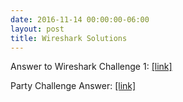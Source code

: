 ```yaml
---
date: 2016-11-14 00:00:00-06:00
layout: post
title: Wireshark Solutions
---
```


Answer to Wireshark Challenge 1: [\[link\]](https://csg.utdallas.edu/wp-content/uploads/2016/11/challenge_pcap_answers.pdf)

Party Challenge Answer: [\[link\]](https://csg.utdallas.edu/wp-content/uploads/2016/11/party_solution.txt)
